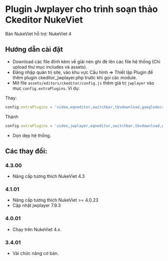 Plugin Jwplayer cho trình soạn thảo Ckeditor NukeViet
========================

Bản NukeViet hỗ trợ: NukeViet 4

## Hướng dẫn cài đặt

- Download các file đính kèm về giải nén ghi đè lên các file hệ thống (Chỉ upload thư mục includes và assets).
- Đăng nhập quản trị site, vào khu vực Cấu hình => Thiết lập Plugin để thêm plugin ckeditor_jwplayer.php trước khi gọi các module.
- Mở file `assets/editors/ckeditor/config.js` thêm giá trị `jwplayer` vào mục `config.extraPlugins`. Ví dụ:

Thay:

```js
config.extraPlugins = 'video,eqneditor,switchbar,tbvdownload,googledocs';
```

Thành

```js
config.extraPlugins = 'video,jwplayer,eqneditor,switchbar,tbvdownload,googledocs';
```

- Dọn dẹp hệ thống.

## Các thay đổi:

### 4.3.00
* Nâng cấp tương thích NukeViet 4.3

### 4.1.01
* Nâng cấp tương thích NukeViet >= 4.0.23
* Cập nhật jwplayer 7.9.3

### 4.0.01
* Chạy trên NukeViet 4.x.

### 3.4.01
* Vài chức năng cơ bản.
